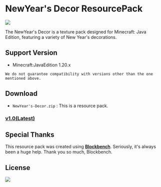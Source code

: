 # NewYear's Decor ResourcePack
![](https://github.com/wanko-zushi/NewYearDecor-Pack/assets/74033831/ab2433e0-83ae-48dd-b434-36397578c6fe)

The NewYear's Decor is a texture pack designed for Minecraft: Java Edition, featuring a variety of New Year's decorations.

## Support Version

- Minecraft:JavaEdition 1.20.x

`We do not guarantee compatibility with versions other than the one mentioned above.`

## Download

- `NewYear's-Decor.zip` : This is a resource pack.

 ### [v1.0(Latest)](https://github.com/wanko-zushi/NewYearDecor-Pack/releases/tag/v1.0)

## Special Thanks

This resource pack was created using **[Blockbench](https://www.blockbench.net/)**. Seriously, it's always been a huge help. Thank you so much, Blockbench.

## License
 ![](https://github.com/wanko-zushi/NewYearDecor-Pack/assets/74033831/fc049162-0a82-40c6-af76-fe9b7074f78d)

